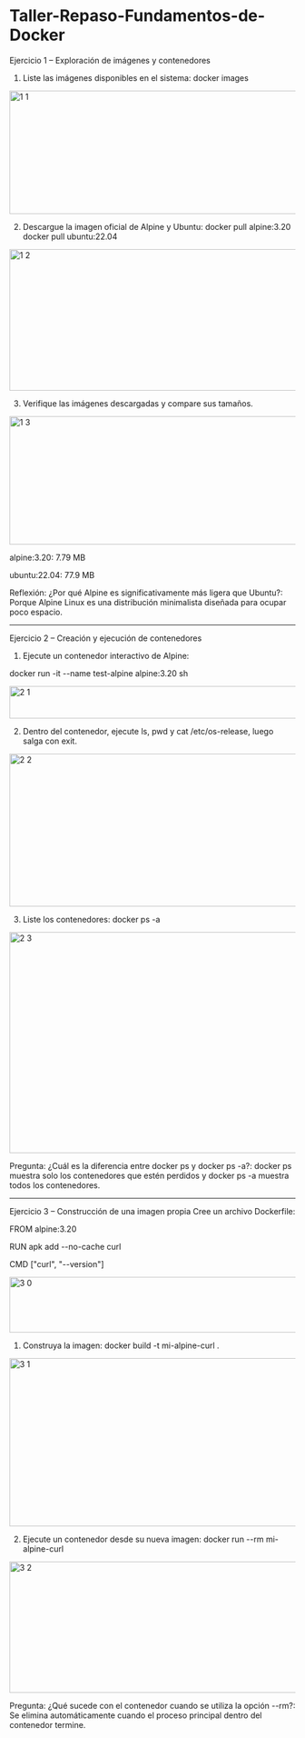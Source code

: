 # Taller-Repaso-Fundamentos-de-Docker

Ejercicio 1 – Exploración de imágenes y contenedores
1. Liste las imágenes disponibles en el sistema: docker images
<img width="719" height="217" alt="1 1" src="https://github.com/user-attachments/assets/17a503df-7cb9-4bf7-a9ba-dd1420720e48" />

2. Descargue la imagen oficial de Alpine y Ubuntu:
docker pull alpine:3.20
docker pull ubuntu:22.04
<img width="798" height="249" alt="1 2" src="https://github.com/user-attachments/assets/6d9b0688-13a4-4200-a593-ef164888ca4f" />

3. Verifique las imágenes descargadas y compare sus tamaños.
<img width="739" height="226" alt="1 3" src="https://github.com/user-attachments/assets/6bfd58cd-d13c-4094-a925-29b91a71039e" />

alpine:3.20: 7.79 MB

ubuntu:22.04: 77.9 MB

Reflexión: ¿Por qué Alpine es significativamente más ligera que Ubuntu?: Porque Alpine Linux es una distribución minimalista diseñada para ocupar poco espacio.

---------------------------------------------------------------------------------------

Ejercicio 2 – Creación y ejecución de contenedores

1. Ejecute un contenedor interactivo de Alpine:
   
docker run -it --name test-alpine alpine:3.20 sh

<img width="535" height="57" alt="2 1" src="https://github.com/user-attachments/assets/e7af93aa-af1b-4ab0-b9d2-df11bc7837b8" />


2. Dentro del contenedor, ejecute ls, pwd y cat /etc/os-release, luego salga con exit.
<img width="719" height="269" alt="2 2" src="https://github.com/user-attachments/assets/9883fe13-04ab-4ea8-878f-5f191c251935" />

3. Liste los contenedores: docker ps -a
<img width="1291" height="389" alt="2 3" src="https://github.com/user-attachments/assets/487f0315-4e93-4d18-b058-69b81ba78224" />

Pregunta: ¿Cuál es la diferencia entre docker ps y docker ps -a?: docker ps muestra solo los contenedores que estén perdidos y docker ps -a muestra todos los contenedores.

--------------------------------------------------------------------------------------------

Ejercicio 3 – Construcción de una imagen propia
Cree un archivo Dockerfile:

FROM alpine:3.20

RUN apk add --no-cache curl

CMD ["curl", "--version"]

<img width="870" height="98" alt="3 0" src="https://github.com/user-attachments/assets/5958bbbf-c3a4-42d4-89f7-f75a9f5f9234" />


1. Construya la imagen: docker build -t mi-alpine-curl .
   
<img width="1299" height="296" alt="3 1" src="https://github.com/user-attachments/assets/db699ae2-1efa-4d3b-90a6-f37c5bf69cd7" />

2. Ejecute un contenedor desde su nueva imagen: docker run --rm mi-alpine-curl

<img width="1292" height="231" alt="3 2" src="https://github.com/user-attachments/assets/c24ff27a-3c3f-4888-b1c7-5810577e335f" />

Pregunta: ¿Qué sucede con el contenedor cuando se utiliza la opción --rm?: Se elimina automáticamente cuando el proceso principal dentro del contenedor termine.
